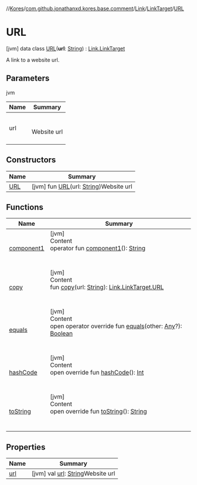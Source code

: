 //[Kores](../../../../index.md)/[com.github.jonathanxd.kores.base.comment](../../../index.md)/[Link](../../index.md)/[LinkTarget](../index.md)/[URL](index.md)



# URL  
 [jvm] data class [URL](index.md)(**url**: [String](https://kotlinlang.org/api/latest/jvm/stdlib/kotlin/-string/index.html)) : [Link.LinkTarget](../index.md)

A link to a website url.

   


## Parameters  
  
jvm  
  
|  Name|  Summary| 
|---|---|
| <a name="com.github.jonathanxd.kores.base.comment/Link.LinkTarget.URL///PointingToDeclaration/"></a>url| <a name="com.github.jonathanxd.kores.base.comment/Link.LinkTarget.URL///PointingToDeclaration/"></a><br><br>Website url<br><br>
  


## Constructors  
  
|  Name|  Summary| 
|---|---|
| <a name="com.github.jonathanxd.kores.base.comment/Link.LinkTarget.URL/URL/#kotlin.String/PointingToDeclaration/"></a>[URL](-u-r-l.md)| <a name="com.github.jonathanxd.kores.base.comment/Link.LinkTarget.URL/URL/#kotlin.String/PointingToDeclaration/"></a> [jvm] fun [URL](-u-r-l.md)(url: [String](https://kotlinlang.org/api/latest/jvm/stdlib/kotlin/-string/index.html))Website url   <br>


## Functions  
  
|  Name|  Summary| 
|---|---|
| <a name="com.github.jonathanxd.kores.base.comment/Link.LinkTarget.URL/component1/#/PointingToDeclaration/"></a>[component1](component1.md)| <a name="com.github.jonathanxd.kores.base.comment/Link.LinkTarget.URL/component1/#/PointingToDeclaration/"></a>[jvm]  <br>Content  <br>operator fun [component1](component1.md)(): [String](https://kotlinlang.org/api/latest/jvm/stdlib/kotlin/-string/index.html)  <br><br><br>
| <a name="com.github.jonathanxd.kores.base.comment/Link.LinkTarget.URL/copy/#kotlin.String/PointingToDeclaration/"></a>[copy](copy.md)| <a name="com.github.jonathanxd.kores.base.comment/Link.LinkTarget.URL/copy/#kotlin.String/PointingToDeclaration/"></a>[jvm]  <br>Content  <br>fun [copy](copy.md)(url: [String](https://kotlinlang.org/api/latest/jvm/stdlib/kotlin/-string/index.html)): [Link.LinkTarget.URL](index.md)  <br><br><br>
| <a name="kotlin/Any/equals/#kotlin.Any?/PointingToDeclaration/"></a>[equals](../../../../com.github.jonathanxd.kores.util/-simple-resolver/index.md#%5Bkotlin%2FAny%2Fequals%2F%23kotlin.Any%3F%2FPointingToDeclaration%2F%5D%2FFunctions%2F-427383591)| <a name="kotlin/Any/equals/#kotlin.Any?/PointingToDeclaration/"></a>[jvm]  <br>Content  <br>open operator override fun [equals](../../../../com.github.jonathanxd.kores.util/-simple-resolver/index.md#%5Bkotlin%2FAny%2Fequals%2F%23kotlin.Any%3F%2FPointingToDeclaration%2F%5D%2FFunctions%2F-427383591)(other: [Any](https://kotlinlang.org/api/latest/jvm/stdlib/kotlin/-any/index.html)?): [Boolean](https://kotlinlang.org/api/latest/jvm/stdlib/kotlin/-boolean/index.html)  <br><br><br>
| <a name="kotlin/Any/hashCode/#/PointingToDeclaration/"></a>[hashCode](../../../../com.github.jonathanxd.kores.util/-simple-resolver/index.md#%5Bkotlin%2FAny%2FhashCode%2F%23%2FPointingToDeclaration%2F%5D%2FFunctions%2F-427383591)| <a name="kotlin/Any/hashCode/#/PointingToDeclaration/"></a>[jvm]  <br>Content  <br>open override fun [hashCode](../../../../com.github.jonathanxd.kores.util/-simple-resolver/index.md#%5Bkotlin%2FAny%2FhashCode%2F%23%2FPointingToDeclaration%2F%5D%2FFunctions%2F-427383591)(): [Int](https://kotlinlang.org/api/latest/jvm/stdlib/kotlin/-int/index.html)  <br><br><br>
| <a name="kotlin/Any/toString/#/PointingToDeclaration/"></a>[toString](../../../../com.github.jonathanxd.kores.util/-simple-resolver/index.md#%5Bkotlin%2FAny%2FtoString%2F%23%2FPointingToDeclaration%2F%5D%2FFunctions%2F-427383591)| <a name="kotlin/Any/toString/#/PointingToDeclaration/"></a>[jvm]  <br>Content  <br>open override fun [toString](../../../../com.github.jonathanxd.kores.util/-simple-resolver/index.md#%5Bkotlin%2FAny%2FtoString%2F%23%2FPointingToDeclaration%2F%5D%2FFunctions%2F-427383591)(): [String](https://kotlinlang.org/api/latest/jvm/stdlib/kotlin/-string/index.html)  <br><br><br>


## Properties  
  
|  Name|  Summary| 
|---|---|
| <a name="com.github.jonathanxd.kores.base.comment/Link.LinkTarget.URL/url/#/PointingToDeclaration/"></a>[url](url.md)| <a name="com.github.jonathanxd.kores.base.comment/Link.LinkTarget.URL/url/#/PointingToDeclaration/"></a> [jvm] val [url](url.md): [String](https://kotlinlang.org/api/latest/jvm/stdlib/kotlin/-string/index.html)Website url   <br>

